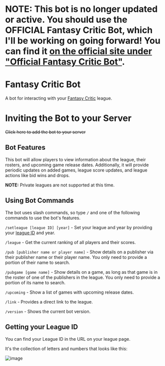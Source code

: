 # NOTE: This bot is no longer updated or active. You should use the OFFICIAL Fantasy Critic Bot, which I'll be working on going forward! You can find it [on the official site under "Official Fantasy Critic Bot"](https://www.fantasycritic.games/discord-bot).

# Fantasy Critic Bot

A bot for interacting with your [Fantasy Critic](https://www.fantasycritic.games/) league.

# Inviting the Bot to your Server

~~Click here to add the bot to your server~~

## Bot Features

This bot will allow players to view information about the league, their rosters, and upcoming game release dates. Additionally, it will provide periodic updates on added games, league score updates, and league actions like bid wins and drops.

**NOTE:** Private leagues are not supported at this time.

## Using Bot Commands

The bot uses slash commands, so type `/` and one of the following commands to use the bot's features.

`/setleague [league ID] [year]` - Set your league and year by providing your [league ID](#getting-your-league-id) and year.

`/league` - Get the current ranking of all players and their scores.

`/pub [publisher name or player name]` - Show details on a publisher via their publisher name or their player name. You only need to provide a portion of their name to search.

`/pubgame [game name]` - Show details on a game, as long as that game is in the roster of one of the publishers in the league. You only need to provide a portion of its name to search.

`/upcoming` - Show a list of games with upcoming release dates.

`/link` - Provides a direct link to the league.

`/version` - Shows the current bot version.

## Getting your League ID

You can find your League ID in the URL on your league page.

It's the collection of letters and numbers that looks like this:

![image](https://user-images.githubusercontent.com/4060573/164579054-35a4cbdb-fd14-409d-96eb-f63a70884492.png)
